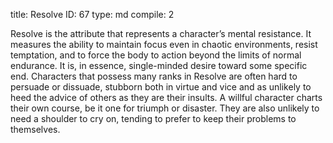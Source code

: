 title:          Resolve
ID:             67
type:           md
compile:        2


Resolve is the attribute that represents a character’s mental resistance. It measures the ability to maintain focus even in chaotic environments, resist temptation, and to force the body to action beyond the limits of normal endurance. It is, in essence, single-minded desire toward some specific end. Characters that possess many ranks in Resolve are often hard to persuade or dissuade, stubborn both in virtue and vice and as unlikely to heed the advice of others as they are their insults. A willful character charts their own course, be it one for triumph or disaster. They are also unlikely to need a shoulder to cry on, tending to prefer to keep their problems to themselves.